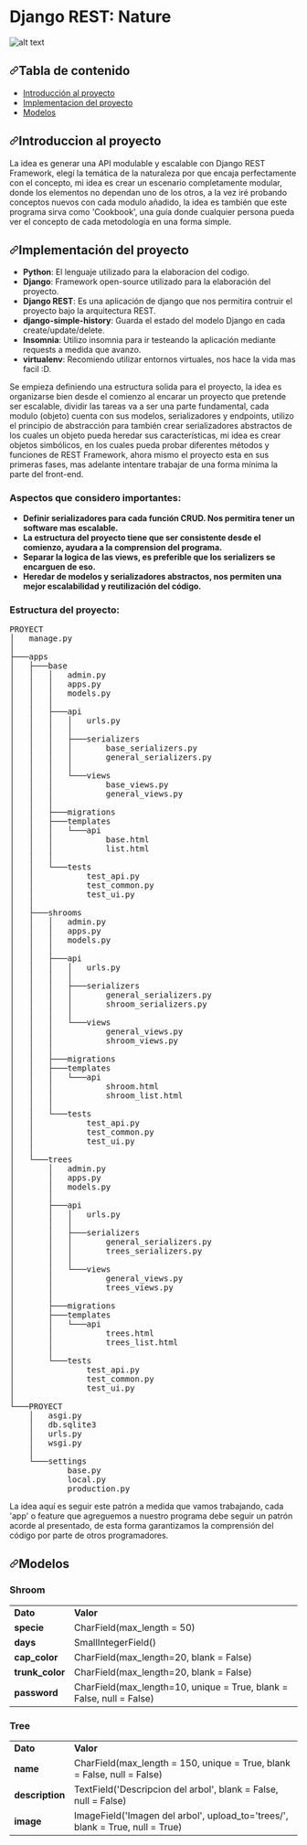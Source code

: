 <h1> Django REST: Nature </h1>

![alt text](https://github.com/NicolasMuras/Django_REST_Nature/blob/main/images/elements_0.jpg?raw=true)

<h2><a id="user-content-tabla-de-contenido" class="anchor" aria-hidden="true" href="#tabla-de-contenido"><svg class="octicon octicon-link" viewBox="0 0 16 16" version="1.1" width="16" height="16" aria-hidden="true"><path fill-rule="evenodd" d="M7.775 3.275a.75.75 0 001.06 1.06l1.25-1.25a2 2 0 112.83 2.83l-2.5 2.5a2 2 0 01-2.83 0 .75.75 0 00-1.06 1.06 3.5 3.5 0 004.95 0l2.5-2.5a3.5 3.5 0 00-4.95-4.95l-1.25 1.25zm-4.69 9.64a2 2 0 010-2.83l2.5-2.5a2 2 0 012.83 0 .75.75 0 001.06-1.06 3.5 3.5 0 00-4.95 0l-2.5 2.5a3.5 3.5 0 004.95 4.95l1.25-1.25a.75.75 0 00-1.06-1.06l-1.25 1.25a2 2 0 01-2.83 0z"></path></svg></a>Tabla de contenido
</h2>
<ul>
  <li><a href="#introduccion-al-proyecto">Introducción al proyecto</a></li>
  <li><a href="#implementaci%C3%B3n-del-proyecto">Implementacion del proyecto</a></li>
  <li><a href="#modelos">Modelos</a></li>
</ul>

<h2><a id="user-content-introduccion-al-proyecto" class="anchor" aria-hidden="true" href="#introduccion-al-proyecto"><svg class="octicon octicon-link" viewBox="0 0 16 16" version="1.1" width="16" height="16" aria-hidden="true"><path fill-rule="evenodd" d="M7.775 3.275a.75.75 0 001.06 1.06l1.25-1.25a2 2 0 112.83 2.83l-2.5 2.5a2 2 0 01-2.83 0 .75.75 0 00-1.06 1.06 3.5 3.5 0 004.95 0l2.5-2.5a3.5 3.5 0 00-4.95-4.95l-1.25 1.25zm-4.69 9.64a2 2 0 010-2.83l2.5-2.5a2 2 0 012.83 0 .75.75 0 001.06-1.06 3.5 3.5 0 00-4.95 0l-2.5 2.5a3.5 3.5 0 004.95 4.95l1.25-1.25a.75.75 0 00-1.06-1.06l-1.25 1.25a2 2 0 01-2.83 0z"></path></svg></a>Introduccion al proyecto</h2>

La idea es generar una API modulable y escalable con Django REST Framework, elegí la temática de la naturaleza por que encaja perfectamente con el concepto, mi idea es crear un escenario completamente modular, donde los elementos no dependan uno de los otros, a la vez iré probando conceptos nuevos con cada modulo añadido, la idea es también que este programa sirva como 'Cookbook', una guía donde cualquier persona pueda ver el concepto de cada metodología en una forma simple.

<h2><a id="user-content-implementación-del-proyecto" class="anchor" aria-hidden="true" href="#implementación-del-proyecto"><svg class="octicon octicon-link" viewBox="0 0 16 16" version="1.1" width="16" height="16" aria-hidden="true"><path fill-rule="evenodd" d="M7.775 3.275a.75.75 0 001.06 1.06l1.25-1.25a2 2 0 112.83 2.83l-2.5 2.5a2 2 0 01-2.83 0 .75.75 0 00-1.06 1.06 3.5 3.5 0 004.95 0l2.5-2.5a3.5 3.5 0 00-4.95-4.95l-1.25 1.25zm-4.69 9.64a2 2 0 010-2.83l2.5-2.5a2 2 0 012.83 0 .75.75 0 001.06-1.06 3.5 3.5 0 00-4.95 0l-2.5 2.5a3.5 3.5 0 004.95 4.95l1.25-1.25a.75.75 0 00-1.06-1.06l-1.25 1.25a2 2 0 01-2.83 0z"></path></svg></a>Implementación del proyecto</h2>
<ul>
<li><strong>Python</strong>: El lenguaje utilizado para la elaboracion del codigo.</li>
<li><strong>Django</strong>: Framework open-source utilizado para la elaboración del proyecto.</li>
<li><strong>Django REST</strong>: Es una aplicación de django que nos permitira contruir el proyecto bajo la arquitectura REST.</li>
<li><strong>django-simple-history</strong>: Guarda el estado del modelo Django en cada create/update/delete.</li>
<li><strong>Insomnia</strong>: Utilizo insomnia para ir testeando la aplicación mediante requests a medida que avanzo.</li>
<li><strong>virtualenv</strong>: Recomiendo utilizar entornos virtuales, nos hace la vida mas facil :D.</li>
</ul>

Se empieza definiendo una estructura solida para el proyecto, la idea es organizarse bien desde el comienzo al encarar un proyecto que pretende ser escalable, dividir las tareas va a ser una parte fundamental, cada modulo (objeto) cuenta con sus modelos, serializadores y endpoints, utilizo el principio de abstracción para también crear serializadores abstractos de los cuales un objeto pueda heredar sus características, mi idea es crear objetos simbólicos, en los cuales pueda probar diferentes métodos y funciones de REST Framework, ahora mismo el proyecto esta en sus primeras fases, mas adelante intentare trabajar de una forma mínima la parte del front-end.

<h3>Aspectos que considero importantes:</h3>
<ul>
<li><strong>Definir serializadores para cada función CRUD. Nos permitira tener un software mas escalable.</strong></li>
<li><strong>La estructura del proyecto tiene que ser consistente desde el comienzo, ayudara a la comprension del programa.</strong></li>
<li><strong>Separar la logica de las views, es preferible que los serializers se encarguen de eso.</strong></li>
<li><strong>Heredar de modelos y serializadores abstractos, nos permiten una mejor escalabilidad y reutilización del código.</strong></li>
</ul>

<h3>Estructura del proyecto:</h3>

<pre>
PROYECT
│   manage.py
│
├───apps
│   ├───base
│   │   │   admin.py
│   │   │   apps.py
│   │   │   models.py
│   │   │
│   │   ├───api
│   │   │   │   urls.py
│   │   │   │
│   │   │   ├───serializers
│   │   │   │       base_serializers.py
│   │   │   │       general_serializers.py
│   │   │   │
│   │   │   └───views
│   │   │           base_views.py
│   │   │           general_views.py
│   │   │
│   │   ├───migrations
│   │   ├───templates
│   │   │   └───api
│   │   │           base.html
│   │   │           list.html
│   │   │
│   │   └───tests
│   │           test_api.py
│   │           test_common.py
│   │           test_ui.py
│   │
│   ├───shrooms
│   │   │   admin.py
│   │   │   apps.py
│   │   │   models.py
│   │   │
│   │   ├───api
│   │   │   │   urls.py
│   │   │   │
│   │   │   ├───serializers
│   │   │   │       general_serializers.py
│   │   │   │       shroom_serializers.py
│   │   │   │
│   │   │   └───views
│   │   │           general_views.py
│   │   │           shroom_views.py
│   │   │
│   │   ├───migrations
│   │   ├───templates
│   │   │   └───api
│   │   │           shroom.html
│   │   │           shroom_list.html
│   │   │
│   │   └───tests
│   │           test_api.py
│   │           test_common.py
│   │           test_ui.py
│   │
│   └───trees
│       │   admin.py
│       │   apps.py
│       │   models.py
│       │
│       ├───api
│       │   │   urls.py
│       │   │
│       │   ├───serializers
│       │   │       general_serializers.py
│       │   │       trees_serializers.py
│       │   │
│       │   └───views
│       │           general_views.py
│       │           trees_views.py
│       │
│       ├───migrations
│       ├───templates
│       │   └───api
│       │           trees.html
│       │           trees_list.html
│       │
│       └───tests
│               test_api.py
│               test_common.py
│               test_ui.py
│
└───PROYECT
    │   asgi.py
    │   db.sqlite3
    │   urls.py
    │   wsgi.py
    │
    └───settings
            base.py
            local.py
            production.py
</pre>

La idea aquí es seguir este patrón a medida que vamos trabajando, cada 'app' o feature que agreguemos a nuestro programa debe seguir un patrón acorde al presentado, de esta forma garantizamos la comprensión del código por parte de otros programadores.

<h2><a id="user-content-modelos" class="anchor" aria-hidden="true" href="#modelos"><svg class="octicon octicon-link" viewBox="0 0 16 16" version="1.1" width="16" height="16" aria-hidden="true"><path fill-rule="evenodd" d="M7.775 3.275a.75.75 0 001.06 1.06l1.25-1.25a2 2 0 112.83 2.83l-2.5 2.5a2 2 0 01-2.83 0 .75.75 0 00-1.06 1.06 3.5 3.5 0 004.95 0l2.5-2.5a3.5 3.5 0 00-4.95-4.95l-1.25 1.25zm-4.69 9.64a2 2 0 010-2.83l2.5-2.5a2 2 0 012.83 0 .75.75 0 001.06-1.06 3.5 3.5 0 00-4.95 0l-2.5 2.5a3.5 3.5 0 004.95 4.95l1.25-1.25a.75.75 0 00-1.06-1.06l-1.25 1.25a2 2 0 01-2.83 0z"></path></svg></a>Modelos</h2>

<h3>Shroom</h3>

<table>
  <tbody><tr>
   <td><strong>Dato</strong>
   </td>
   <td><strong>Valor</strong>
   </td>
  </tr>
  <tr>
   <td><strong>specie</strong>
   </td>
   <td>CharField(max_length = 50)
   </td>
  </tr>
  <tr>
   <td><strong>days</strong>
   </td>
   <td>SmallIntegerField()
   </td>
  </tr>
  <tr>
   <td><strong>cap_color</strong>
   </td>
   <td>CharField(max_length=20, blank = False)
   </td>
  </tr>
  <tr>
   <td><strong>trunk_color</strong>
   </td>
   <td>CharField(max_length=20, blank = False)
   </td>
  </tr>
  <tr>
   <td><strong>password</strong>
   </td>
   <td>CharField(max_length=10, unique = True, blank = False, null = False)
   </td>
  </tr>
</tbody></table>

<h3>Tree</h3>

<table>
  <tbody><tr>
   <td><strong>Dato</strong>
   </td>
   <td><strong>Valor</strong>
   </td>
  </tr>
  <tr>
   <td><strong>name</strong>
   </td>
   <td>CharField(max_length = 150, unique = True, blank = False, null = False)
   </td>
  </tr>
  <tr>
   <td><strong>description</strong>
   </td>
   <td>TextField('Descripcion del arbol', blank = False, null = False)
   </td>
  </tr>
  <tr>
   <td><strong>image</strong>
   </td>
   <td>ImageField('Imagen del arbol', upload_to='trees/', blank = True, null = True)
   </td>
  </tr>
</tbody></table>
